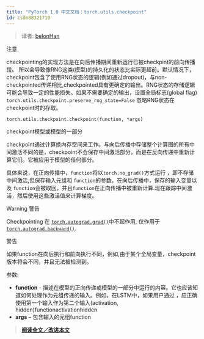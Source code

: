 ```yaml
---
title: "PyTorch 1.0 中文文档：torch.utils.checkpoint"
id: csdn88321710
---
```


> 译者: [belonHan](https://github.com/belonHan)

注意

checkpointing的实现方法是在向后传播期间重新运行已被checkpint的前向传播段。 所以会导致像RNG这类(模型)的持久化的状态比实际更超前。默认情况下，checkpoint包含了使用RNG状态的逻辑(例如通过dropout)，与non-checkpointed传递相比,checkpointed具有更确定的输出。RNG状态的存储逻辑可能会导致一定的性能损失。如果不需要确定的输出，设置全局标志(global flag) `torch.utils.checkpoint.preserve_rng_state=False` 忽略RNG状态在checkpoint时的存取。

```
torch.utils.checkpoint.checkpoint(function, *args) 
```

checkpoint模型或模型的一部分

checkpoint通过计算换内存空间来工作。与向后传播中存储整个计算图的所有中间激活不同的是，checkpoint不会保存中间激活部分，而是在反向传递中重新计算它们。它被应用于模型的任何部分。

具体来说，在正向传播中，`function`将以`torch.no_grad()`方式运行 ，即不存储中间激活,但保存输入元组和 `function`的参数。在向后传播中，保存的输入变量以及 `function`会被取回，并且`function`在正向传播中被重新计算.现在跟踪中间激活，然后使用这些激活值来计算梯度。

Warning
警告

Checkpointing 在 [`torch.autograd.grad()`](autograd.html#torch.autograd.grad "torch.autograd.grad")中不起作用, 仅作用于 [`torch.autograd.backward()`](autograd.html#torch.autograd.backward "torch.autograd.backward").

警告

如果function在向后执行和前向执行不同，例如,由于某个全局变量，checkpoint版本将会不同，并且无法被检测到。

参数:

*   **function** - 描述在模型的正向传递或模型的一部分中运行的内容。它也应该知道如何处理作为元组传递的输入。例如，在LSTM中，如果用户通过 ，应正确使用第一个输入作为第二个输入(activation, hidden)functionactivationhidden
*   **args** – 包含输入的元组function

> [**阅读全文／改进本文**](https://github.com/apachecn/pytorch-doc-zh/blob/master/docs/1.0/checkpoint.md)